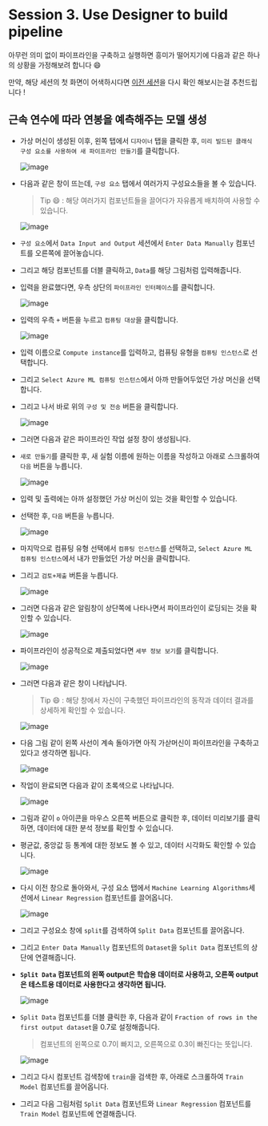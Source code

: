 # Session 3. Use Designer to build pipeline

아무런 의미 없이 파이프라인을 구축하고 실행하면 흥미가 떨어지기에 다음과 같은 하나의 상황을 가정해보려 합니다 😄

만약, 해당 세션의 첫 화면이 어색하시다면 [이전 세션](./Session2.md)을 다시 확인 해보시는걸 추천드립니다 !

## 근속 연수에 따라 연봉을 예측해주는 모델 생성

- 가상 머신이 생성된 이후, 왼쪽 탭에서 `디자이너` 탭을 클릭한 후, `미리 빌드된 클래식 구성 요소를 사용하여 새 파이프라인 만들기`를 클릭합니다.

  ![image](https://github.com/seoharuss/Azure_ML_Service_Designer/assets/127467806/623adc31-1415-4899-9ad7-52dc8bc7293e)

- 다음과 같은 창이 뜨는데, `구성 요소` 탭에서 여러가지 구성요소들을 볼 수 있습니다.
  > Tip 😄 : 해당 여러가지 컴포넌트들을 끌어다가 자유롭게 배치하여 사용할 수 있습니다.

  ![image](https://github.com/seoharuss/Azure_ML_Service_Designer/assets/127467806/e424c90b-0922-482f-8aa8-765b3cd71590)

- `구성 요소`에서 `Data Input and Output` 세션에서 `Enter Data Manually` 컴포넌트를 오른쪽에 끌어놓습니다.
- 그리고 해당 컴포넌트를 더블 클릭하고, `Data`를 해당 그림처럼 입력해줍니다.
- 입력을 완료했다면, 우측 상단의 `파이프라인 인터페이스`를 클릭합니다.

  ![image](https://github.com/seoharuss/Azure_ML_Service_Designer/assets/127467806/c91bca14-3b6e-401f-97de-b56ec3bf5bda)

- 입력의 우측 `+` 버튼을 누르고 `컴퓨팅 대상`을 클릭합니다.

  ![image](https://github.com/seoharuss/Azure_ML_Service_Designer/assets/127467806/8664ae43-da2d-465b-abfa-741b86d40146)

- 입력 이름으로 `Compute instance`를 입력하고, 컴퓨팅 유형을 `컴퓨팅 인스턴스`로 선택합니다.
- 그리고 `Select Azure ML 컴퓨팅 인스턴스`에서 아까 만들어두었던 가상 머신을 선택합니다.
- 그리고 나서 바로 위의 `구성 및 전송` 버튼을 클릭합니다.

  ![image](https://github.com/seoharuss/Azure_ML_Service_Designer/assets/127467806/556ccf6e-4207-424a-be30-c4224761004b)

- 그러면 다음과 같은 파이프라인 작업 설정 창이 생성됩니다.
- `새로 만들기`를 클릭한 후, 새 실험 이름에 원하는 이름을 작성하고 아래로 스크롤하여 `다음` 버튼을 누릅니다.

  ![image](https://github.com/seoharuss/Azure_ML_Service_Designer/assets/127467806/0acae3d4-1580-48e9-829d-9650de3296f6)

- 입력 및 출력에는 아까 설정했던 가상 머신이 있는 것을 확인할 수 있습니다.
- 선택한 후, `다음` 버튼을 누릅니다.

  ![image](https://github.com/seoharuss/Azure_ML_Service_Designer/assets/127467806/3be2db27-3a03-4989-b8e7-95148aa0c3cb)

- 마지막으로 컴퓨팅 유형 선택에서 `컴퓨팅 인스턴스`를 선택하고, `Select Azure ML 컴퓨팅 인스턴스`에서 내가 만들었던 가상 머신을 클릭합니다.
- 그리고 `검토+제출` 버튼을 누릅니다.

  ![image](https://github.com/seoharuss/Azure_ML_Service_Designer/assets/127467806/b32db277-a2f8-4d81-8561-3919ab2cf9d3)

- 그러면 다음과 같은 알림창이 상단쪽에 나타나면서 파이프라인이 로딩되는 것을 확인할 수 있습니다.

  ![image](https://github.com/seoharuss/Azure_ML_Service_Designer/assets/127467806/0ed9a68a-54f0-4916-9a05-9410dc28a2c5)

- 파이프라인이 성공적으로 제출되었다면 `세부 정보 보기`를 클릭합니다.

  ![image](https://github.com/seoharuss/Azure_ML_Service_Designer/assets/127467806/fa90cad2-a759-4382-a4ac-bc719825a84b)

- 그러면 다음과 같은 창이 나타납니다.
  > Tip 😄 : 해당 창에서 자신이 구축했던 파이프라인의 동작과 데이터 결과를 상세하게 확인할 수 있습니다.

  ![image](https://github.com/seoharuss/Azure_ML_Service_Designer/assets/127467806/3ea17de6-ba53-433b-b6e7-afa01bf548cf)

- 다음 그림 같이 왼쪽 사선이 계속 돌아가면 아직 가삳머신이 파이프라인을 구축하고 있다고 생각하면 됩니다.

  ![image](https://github.com/seoharuss/Azure_ML_Service_Designer/assets/127467806/70b423dc-ee0a-4ac6-afdf-41069d2886ea)

- 작업이 완료되면 다음과 같이 초록색으로 나타납니다.

  ![image](https://github.com/seoharuss/Azure_ML_Service_Designer/assets/127467806/99340278-4e7c-4440-a864-f686e582e0db)

- 그림과 같이 `o` 아이콘을 마우스 오른쪽 버튼으로 클릭한 후, 데이터 미리보기를 클릭하면, 데이터에 대한 분석 정보를 확인할 수 있습니다.
- 평균값, 중앙값 등 통계에 대한 정보도 볼 수 있고, 데이터 시각화도 확인할 수 있습니다.

  ![image](https://github.com/seoharuss/Azure_ML_Service_Designer/assets/127467806/3197c4de-f0d3-4b28-b7f1-0b930caefde1)

- 다시 이전 창으로 돌아와서, 구성 요소 탭에서 `Machine Learning Algorithms`세션에서 `Linear Regression` 컴포넌트를 끌어옵니다.

  ![image](https://github.com/seoharuss/Azure_ML_Service_Designer/assets/127467806/71283f2e-d062-47f9-bb4e-79b512889977)

- 그리고 구성요소 창에 `split`를 검색하여 `Split Data` 컴포넌트를 끌어옵니다.
- 그리고 `Enter Data Manually` 컴포넌트의 `Dataset`을 `Split Data` 컴포넌트의 상단에 연결해줍니다.
- **`Split Data` 컴포넌트의 왼쪽 output은 학습용 데이터로 사용하고, 오른쪽 output은 테스트용 데이터로 사용한다고 생각하면 됩니다.**

  ![image](https://github.com/seoharuss/Azure_ML_Service_Designer/assets/127467806/65d1ae3b-c565-49d8-8284-8b5e8a55ff66)

- `Split Data` 컴포넌트를 더블 클릭한 후, 다음과 같이 `Fraction of rows in the first output dataset`을 0.7로 설정해줍니다.
  > 컴포넌트의 왼쪽으로 0.7이 빠지고, 오른쪽으로 0.3이 빠진다는 뜻입니다.

  ![image](https://github.com/seoharuss/Azure_ML_Service_Designer/assets/127467806/d5dbdd0c-843d-4911-aaef-ed0d612dfc3f)

- 그리고 다시 컴포넌트 검색창에 `train`을 검색한 후, 아래로 스크롤하여 `Train Model` 컴포넌트를 끌어옵니다.
- 그리고 다음 그림처럼 `Split Data` 컴포넌트와 `Linear Regression` 컴포넌트를 `Train Model` 컴포넌트에 연결해줍니다.

  
